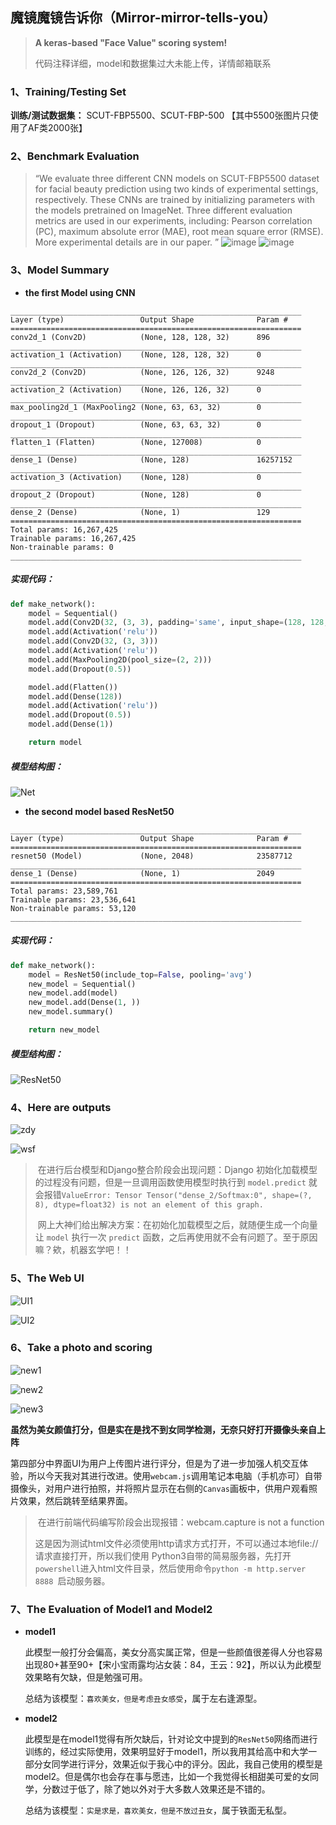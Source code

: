 ##  魔镜魔镜告诉你（Mirror-mirror-tells-you）
> **A keras-based "Face Value" scoring system!**
>
> 代码注释详细，model和数据集过大未能上传，详情邮箱联系

### 1、Training/Testing Set

**训练/测试数据集：** SCUT-FBP5500、SCUT-FBP-500 【其中5500张图片只使用了AF类2000张】

### 2、Benchmark Evaluation

> “We evaluate three different CNN models on SCUT-FBP5500 dataset for facial beauty prediction using two kinds of experimental settings, respectively. These CNNs are trained by initializing parameters with the models pretrained on ImageNet. Three different evaluation metrics are used in our experiments, including: Pearson correlation (PC), maximum absolute error (MAE), root mean square error (RMSE). More experimental details are in our paper. ”
> ![image](https://raw.githubusercontent.com/miaosann/Mirror-mirror-tells-you/master/images/Results%20of%205-folds%20cross%20validations.png)
> ![image](https://raw.githubusercontent.com/miaosann/Mirror-mirror-tells-you/master/images/Results%20of%20the%20split%20of%2060%25%20training%20and%2040%25%20testing.png)



### 3、Model Summary

- **the first Model using CNN** 

```
_________________________________________________________________
Layer (type)                 Output Shape              Param #   
=================================================================
conv2d_1 (Conv2D)            (None, 128, 128, 32)      896       
_________________________________________________________________
activation_1 (Activation)    (None, 128, 128, 32)      0         
_________________________________________________________________
conv2d_2 (Conv2D)            (None, 126, 126, 32)      9248      
_________________________________________________________________
activation_2 (Activation)    (None, 126, 126, 32)      0         
_________________________________________________________________
max_pooling2d_1 (MaxPooling2 (None, 63, 63, 32)        0         
_________________________________________________________________
dropout_1 (Dropout)          (None, 63, 63, 32)        0         
_________________________________________________________________
flatten_1 (Flatten)          (None, 127008)            0         
_________________________________________________________________
dense_1 (Dense)              (None, 128)               16257152  
_________________________________________________________________
activation_3 (Activation)    (None, 128)               0         
_________________________________________________________________
dropout_2 (Dropout)          (None, 128)               0         
_________________________________________________________________
dense_2 (Dense)              (None, 1)                 129       
=================================================================
Total params: 16,267,425
Trainable params: 16,267,425
Non-trainable params: 0
_________________________________________________________________
```
##### 实现代码：

```python
def make_network():
    model = Sequential()
    model.add(Conv2D(32, (3, 3), padding='same', input_shape=(128, 128, 3)))
    model.add(Activation('relu'))
    model.add(Conv2D(32, (3, 3)))
    model.add(Activation('relu'))
    model.add(MaxPooling2D(pool_size=(2, 2)))
    model.add(Dropout(0.5))

    model.add(Flatten())
    model.add(Dense(128))
    model.add(Activation('relu'))
    model.add(Dropout(0.5))
    model.add(Dense(1))

    return model
```

##### 模型结构图：

![Net](https://raw.githubusercontent.com/miaosann/Mirror-mirror-tells-you/master/images/Net.jpg)



- **the second model based ResNet50**

```
_________________________________________________________________
Layer (type)                 Output Shape              Param #   
=================================================================
resnet50 (Model)             (None, 2048)              23587712  
_________________________________________________________________
dense_1 (Dense)              (None, 1)                 2049      
=================================================================
Total params: 23,589,761
Trainable params: 23,536,641
Non-trainable params: 53,120
_________________________________________________________________
```

##### 实现代码：

```python
def make_network():
    model = ResNet50(include_top=False, pooling='avg')
    new_model = Sequential()
    new_model.add(model)
    new_model.add(Dense(1, ))
    new_model.summary()

    return new_model
```

##### 模型结构图：

![ResNet50](https://raw.githubusercontent.com/miaosann/Mirror-mirror-tells-you/master/images/ResNet50.png)



### 4、Here are outputs

![zdy](https://raw.githubusercontent.com/miaosann/Mirror-mirror-tells-you/master/images/zdy.jpg)

![wsf](https://raw.githubusercontent.com/miaosann/Mirror-mirror-tells-you/master/images/wsf.jpg)

> ​    在进行后台模型和Django整合阶段会出现问题：Django 初始化加载模型的过程没有问题，但是一旦调用函数使用模型时执行到 `model.predict` 就会报错`ValueError: Tensor Tensor("dense_2/Softmax:0", shape=(?, 8), dtype=float32) is not an element of this graph.`
>
> ​    网上大神们给出解决方案：在初始化加载模型之后，就随便生成一个向量让 `model` 执行一次 `predict` 函数，之后再使用就不会有问题了。至于原因嘛？欸，机器玄学吧！！

### 5、The Web UI

![UI1](https://raw.githubusercontent.com/miaosann/Mirror-mirror-tells-you/master/images/UI1.png)

![UI2](https://raw.githubusercontent.com/miaosann/Mirror-mirror-tells-you/master/images/UI2.jpg)



### 6、Take a photo and scoring

![new1](https://raw.githubusercontent.com/miaosann/Mirror-mirror-tells-you/master/images/new1.jpg)

![new2](https://raw.githubusercontent.com/miaosann/Mirror-mirror-tells-you/master/images/new2.png)

![new3](https://raw.githubusercontent.com/miaosann/Mirror-mirror-tells-you/master/images/new3.png)

**虽然为美女颜值打分，但是实在是找不到女同学检测，无奈只好打开摄像头亲自上阵**


第四部分中界面UI为用户上传图片进行评分，但是为了进一步加强人机交互体验，所以今天我对其进行改进。使用`webcam.js`调用笔记本电脑（手机亦可）自带摄像头，对用户进行拍照，并将照片显示在右侧的`Canvas`画板中，供用户观看照片效果，然后跳转至结果界面。

> ​    在进行前端代码编写阶段会出现报错：webcam.capture is not a function
>
> ​    这是因为测试html文件必须使用http请求方式打开，不可以通过本地file://请求直接打开，所以我们使用   Python3自带的简易服务器，先打开`powershell`进入html文件目录，然后使用命令`python -m http.server 8888 `启动服务器。



### 7、The Evaluation of Model1 and Model2

- **model1**

  此模型一般打分会偏高，美女分高实属正常，但是一些颜值很差得人分也容易出现80+甚至90+【宋小宝雨露均沾女装：84，王云：92】，所以认为此模型效果略有欠缺，但是勉强可用。

  总结为该模型：`喜欢美女，但是考虑丑女感受`，属于左右逢源型。

- **model2**

  此模型是在model1觉得有所欠缺后，针对论文中提到的`ResNet50`网络而进行训练的，经过实际使用，效果明显好于model1，所以我用其给高中和大学一部分女同学进行评分，效果近似于我心中的评分。因此，我自己使用的模型是model2。但是偶尔也会存在事与愿违，比如一个我觉得长相甜美可爱的女同学，分数过于低了，除了她以外对于大多数人效果还是不错的。

  总结为该模型：`实是求是，喜欢美女，但是不放过丑女`，属于铁面无私型。




